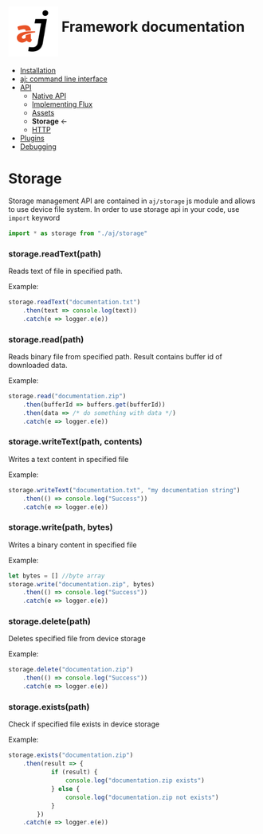 # <img src="https://raw.githubusercontent.com/bfortunato/aj-framework/master/doc/images/aj.png" height="100" align="middle" /> Framework documentation

- [Installation](https://github.com/bfortunato/aj-framework/blob/master/doc/installation.md)
- [aj: command line interface](https://github.com/bfortunato/aj-framework/blob/master/doc/cli.md)
- [API](https://github.com/bfortunato/aj-framework/blob/master/doc/api.md)
    - [Native API](https://github.com/bfortunato/aj-framework/blob/master/doc/api_native.md)
    - [Implementing Flux](https://github.com/bfortunato/aj-framework/blob/master/doc/api_flux.md)
    - [Assets](https://github.com/bfortunato/aj-framework/blob/master/doc/api_assets.md)
    - **Storage** <-
    - [HTTP](https://github.com/bfortunato/aj-framework/blob/master/doc/api_http.md)
- [Plugins](https://github.com/bfortunato/aj-framework/blob/master/doc/plugins.md)
- [Debugging](https://github.com/bfortunato/aj-framework/blob/master/doc/debugging.md)
    
# Storage
Storage management API are contained in `aj/storage` js module and allows to use device file system.
In order to use storage api in your code, use `import` keyword

```javascript
import * as storage from "./aj/storage" 
```

### storage.readText(path)
Reads text of file in specified path.

Example:
```javascript
storage.readText("documentation.txt")
    .then(text => console.log(text))
    .catch(e => logger.e(e))
```

### storage.read(path)
Reads binary file from specified path.
Result contains buffer id of downloaded data.

Example:
```javascript
storage.read("documentation.zip")
    .then(bufferId => buffers.get(bufferId))
    .then(data => /* do something with data */)
    .catch(e => logger.e(e))
```

### storage.writeText(path, contents)
Writes a text content in specified file

Example:
```javascript
storage.writeText("documentation.txt", "my documentation string")
    .then(() => console.log("Success"))
    .catch(e => logger.e(e))
```

### storage.write(path, bytes)
Writes a binary content in specified file

Example:
```javascript
let bytes = [] //byte array
storage.write("documentation.zip", bytes)
    .then(() => console.log("Success"))
    .catch(e => logger.e(e))
```

### storage.delete(path)
Deletes specified file from device storage

Example:
```javascript
storage.delete("documentation.zip")
    .then(() => console.log("Success"))
    .catch(e => logger.e(e))
```

### storage.exists(path)
Check if specified file exists in device storage

Example:
```javascript
storage.exists("documentation.zip")
    .then(result => {
            if (result) {
                console.log("documentation.zip exists")
            } else {
                console.log("documentation.zip not exists")
            }
        })
    .catch(e => logger.e(e))
```